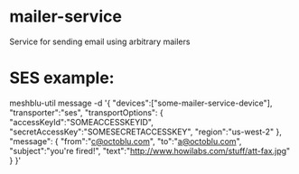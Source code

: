 # mailer-service
Service for sending email using arbitrary mailers

# SES example:
meshblu-util message -d '{
  "devices":["some-mailer-service-device"],
  "transporter":"ses",
  "transportOptions": {
    "accessKeyId":"SOMEACCESSKEYID",
    "secretAccessKey":"SOMESECRETACCESSKEY",
    "region":"us-west-2"
  },
  "message": {
    "from":"c@octoblu.com",
    "to":"a@octoblu.com",
    "subject":"you\'re fired!",
    "text":"http://www.howilabs.com/stuff/att-fax.jpg"
  }
}'
